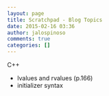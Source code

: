 ```yaml
---
layout: page
title: Scratchpad - Blog Topics
date: 2015-02-16 03:36
author: jalospinoso
comments: true
categories: []
---
```

C++
<ul>
	<li>lvalues and rvalues (p.166)</li>
	<li>initializer syntax</li>
</ul>
